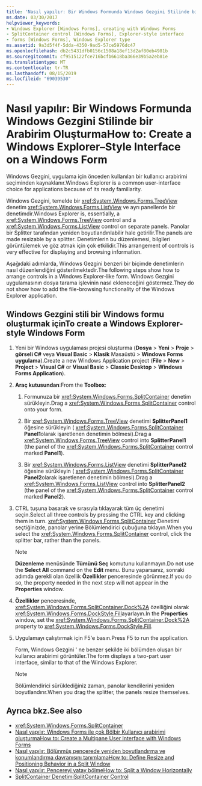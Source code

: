 ```yaml
---
title: 'Nasıl yapılır: Bir Windows Formunda Windows Gezgini Stilinde bir Arabirim Oluşturma'
ms.date: 03/30/2017
helpviewer_keywords:
- Windows Explorer [Windows Forms], creating with Windows Forms
- SplitContainer control [Windows Forms], Explorer-style interface
- forms [Windows Forms], Windows Explorer type
ms.assetid: 9a3d5f4f-5dda-4350-9ad5-57ce5976dc47
ms.openlocfilehash: db2c5431dfb0156c1508a18ef13d2af80eb4981b
ms.sourcegitcommit: cf9515122fce716bcfb6618ba366e39b5a2eb81e
ms.translationtype: MT
ms.contentlocale: tr-TR
ms.lasthandoff: 08/15/2019
ms.locfileid: "69039530"
---
```

# <a name="how-to-create-a-windows-explorerstyle-interface-on-a-windows-form"></a><span data-ttu-id="40340-102">Nasıl yapılır: Bir Windows Formunda Windows Gezgini Stilinde bir Arabirim Oluşturma</span><span class="sxs-lookup"><span data-stu-id="40340-102">How to: Create a Windows Explorer–Style Interface on a Windows Form</span></span>
<span data-ttu-id="40340-103">Windows Gezgini, uygulama için önceden kullanılan bir kullanıcı arabirimi seçiminden kaynaklanır.</span><span class="sxs-lookup"><span data-stu-id="40340-103">Windows Explorer is a common user-interface choice for applications because of its ready familiarity.</span></span>

 <span data-ttu-id="40340-104">Windows Gezgini, temelde bir <xref:System.Windows.Forms.TreeView> denetim <xref:System.Windows.Forms.ListView> ve ayrı panellerde bir denetimdir.</span><span class="sxs-lookup"><span data-stu-id="40340-104">Windows Explorer is, essentially, a <xref:System.Windows.Forms.TreeView> control and a <xref:System.Windows.Forms.ListView> control on separate panels.</span></span> <span data-ttu-id="40340-105">Panolar bir Splitter tarafından yeniden boyutlandırılabilir hale getirilir.</span><span class="sxs-lookup"><span data-stu-id="40340-105">The panels are made resizable by a splitter.</span></span> <span data-ttu-id="40340-106">Denetimlerin bu düzenlemesi, bilgileri görüntülemek ve göz atmak için çok etkilidir.</span><span class="sxs-lookup"><span data-stu-id="40340-106">This arrangement of controls is very effective for displaying and browsing information.</span></span>

 <span data-ttu-id="40340-107">Aşağıdaki adımlarda, Windows Gezgini benzeri bir biçimde denetimlerin nasıl düzenlendiğini gösterilmektedir.</span><span class="sxs-lookup"><span data-stu-id="40340-107">The following steps show how to arrange controls in a Windows Explorer-like form.</span></span> <span data-ttu-id="40340-108">Windows Gezgini uygulamasının dosya tarama işlevinin nasıl ekleneceğini göstermez.</span><span class="sxs-lookup"><span data-stu-id="40340-108">They do not show how to add the file-browsing functionality of the Windows Explorer application.</span></span>

## <a name="to-create-a-windows-explorer-style-windows-form"></a><span data-ttu-id="40340-109">Windows Gezgini stili bir Windows formu oluşturmak için</span><span class="sxs-lookup"><span data-stu-id="40340-109">To create a Windows Explorer-style Windows Form</span></span>

1. <span data-ttu-id="40340-110">Yeni bir Windows uygulaması projesi oluşturma (**Dosya** > **Yeni** > **Proje** > **görseli C#**  veya **Visual Basic** > **Klasik** Masaüstü >  **Windows Forms uygulama**).</span><span class="sxs-lookup"><span data-stu-id="40340-110">Create a new Windows Application project (**File** > **New** > **Project** > **Visual C#** or **Visual Basic** > **Classic Desktop** > **Windows Forms Application**).</span></span>

2. <span data-ttu-id="40340-111">**Araç kutusundan**:</span><span class="sxs-lookup"><span data-stu-id="40340-111">From the **Toolbox**:</span></span>

    1. <span data-ttu-id="40340-112">Formunuza bir <xref:System.Windows.Forms.SplitContainer> denetim sürükleyin.</span><span class="sxs-lookup"><span data-stu-id="40340-112">Drag a <xref:System.Windows.Forms.SplitContainer> control onto your form.</span></span>

    2. <span data-ttu-id="40340-113">Bir <xref:System.Windows.Forms.TreeView> denetimi **SplitterPanel1** öğesine sürükleyin ( <xref:System.Windows.Forms.SplitContainer> **Panel1**olarak işaretlenen denetimin bölmesi).</span><span class="sxs-lookup"><span data-stu-id="40340-113">Drag a <xref:System.Windows.Forms.TreeView> control into **SplitterPanel1** (the panel of the <xref:System.Windows.Forms.SplitContainer> control marked **Panel1**).</span></span>

    3. <span data-ttu-id="40340-114">Bir <xref:System.Windows.Forms.ListView> denetimi **SplitterPanel2** öğesine sürükleyin ( <xref:System.Windows.Forms.SplitContainer> **Panel2**olarak işaretlenen denetimin bölmesi).</span><span class="sxs-lookup"><span data-stu-id="40340-114">Drag a <xref:System.Windows.Forms.ListView> control into **SplitterPanel2** (the panel of the <xref:System.Windows.Forms.SplitContainer> control marked **Panel2**).</span></span>

3. <span data-ttu-id="40340-115">CTRL tuşuna basarak ve sırasıyla tıklayarak tüm üç denetimi seçin.</span><span class="sxs-lookup"><span data-stu-id="40340-115">Select all three controls by pressing the CTRL key and clicking them in turn.</span></span> <span data-ttu-id="40340-116"><xref:System.Windows.Forms.SplitContainer> Denetimi seçtiğinizde, panolar yerine Bölümlendirici çubuğuna tıklayın.</span><span class="sxs-lookup"><span data-stu-id="40340-116">When you select the <xref:System.Windows.Forms.SplitContainer> control, click the splitter bar, rather than the panels.</span></span>

    > [!NOTE]
    >  <span data-ttu-id="40340-117">**Düzenleme** menüsünde **Tümünü Seç** komutunu kullanmayın.</span><span class="sxs-lookup"><span data-stu-id="40340-117">Do not use the **Select All** command on the **Edit** menu.</span></span> <span data-ttu-id="40340-118">Bunu yaparsanız, sonraki adımda gerekli olan özellik **Özellikler** penceresinde görünmez.</span><span class="sxs-lookup"><span data-stu-id="40340-118">If you do so, the property needed in the next step will not appear in the **Properties** window.</span></span>

4. <span data-ttu-id="40340-119">**Özellikler** penceresinde, <xref:System.Windows.Forms.SplitContainer.Dock%2A> özelliğini olarak <xref:System.Windows.Forms.DockStyle.Fill>ayarlayın.</span><span class="sxs-lookup"><span data-stu-id="40340-119">In the **Properties** window, set the <xref:System.Windows.Forms.SplitContainer.Dock%2A> property to <xref:System.Windows.Forms.DockStyle.Fill>.</span></span>

5. <span data-ttu-id="40340-120">Uygulamayı çalıştırmak için F5'e basın.</span><span class="sxs-lookup"><span data-stu-id="40340-120">Press F5 to run the application.</span></span>

     <span data-ttu-id="40340-121">Form, Windows Gezgini ' ne benzer şekilde iki bölümden oluşan bir kullanıcı arabirimi görüntüler.</span><span class="sxs-lookup"><span data-stu-id="40340-121">The form displays a two-part user interface, similar to that of the Windows Explorer.</span></span>

    > [!NOTE]
    >  <span data-ttu-id="40340-122">Bölümlendirici sürüklediğiniz zaman, panolar kendilerini yeniden boyutlandırır.</span><span class="sxs-lookup"><span data-stu-id="40340-122">When you drag the splitter, the panels resize themselves.</span></span>

## <a name="see-also"></a><span data-ttu-id="40340-123">Ayrıca bkz.</span><span class="sxs-lookup"><span data-stu-id="40340-123">See also</span></span>

- <xref:System.Windows.Forms.SplitContainer>
- [<span data-ttu-id="40340-124">Nasıl yapılır: Windows Forms ile çok Bölbir Kullanıcı arabirimi oluşturma</span><span class="sxs-lookup"><span data-stu-id="40340-124">How to: Create a Multipane User Interface with Windows Forms</span></span>](how-to-create-a-multipane-user-interface-with-windows-forms.md)
- [<span data-ttu-id="40340-125">Nasıl yapılır: Bölünmüş pencerede yeniden boyutlandırma ve konumlandırma davranışını tanımlama</span><span class="sxs-lookup"><span data-stu-id="40340-125">How to: Define Resize and Positioning Behavior in a Split Window</span></span>](how-to-define-resize-and-positioning-behavior-in-a-split-window.md)
- [<span data-ttu-id="40340-126">Nasıl yapılır: Pencereyi yatay bölme</span><span class="sxs-lookup"><span data-stu-id="40340-126">How to: Split a Window Horizontally</span></span>](how-to-split-a-window-horizontally.md)
- [<span data-ttu-id="40340-127">SplitContainer Denetimi</span><span class="sxs-lookup"><span data-stu-id="40340-127">SplitContainer Control</span></span>](splitcontainer-control-windows-forms.md)
